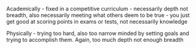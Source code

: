 
Academically - fixed in a competitive curriculum - necessarily depth not breadth, also necessarily meeting what others deem to be true - you just get good at scoring points in exams or tests, not necessarily knowledge

Physically - trying too hard, also too narrow minded by setting goals and trying to accomplish them. Again, too much depth not enough breadth